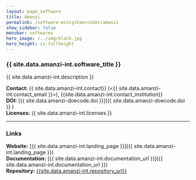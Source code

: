 ```yaml
---
layout: page_software
title: Amanzi
permalink: /software-ecosystem/codes/amanzi
show_sidebar: false
menubar: softwares
hero_image: /../img/black.jpg
hero_height: is_fullheight
---
```


### {{ site.data.amanzi-int.software_title }} [<i class="fas fa-book"></i>]({{site.data.amanzi-int.landing_page}}) [<i class="fab fa-github"></i>]({{site.data.amanzi-int.repository_url}})

{{ site.data.amanzi-int.description }} 

**Contact:** {{ site.data.amanzi-int.contact}} (<{{ site.data.amanzi-int.contact_email }}>), {{site.data.amanzi-int.contact_institution}} <br>
**DOI:**  [{{ site.data.amanzi-doecode.doi }}]({{ site.data.amanzi-doecode.doi }} ) <br>
**Licenses:**  {{ site.data.amanzi-int.licenses }} <br>

***

### Links

**Website:** [{{ site.data.amanzi-int.landing_page }}]({{ site.data.amanzi-int.landing_page }}) <br>
**Documentation:** [{{ site.data.amanzi-int.documentation_url }}]({{ site.data.amanzi-int.documentation_url }}) <br>
**Repository:** [{{site.data.amanzi-int.repository_url}}]( {{site.data.amanzi-int.repository_url}} ) <br>

